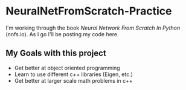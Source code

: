 # NeuralNetFromScratch-Practice
I'm working through the book *Neural Network From Scratch In Python* (nnfs.io). As I go I'll be posting my code here.

## My Goals with this project
- Get better at object oriented programming
- Learn to use different c++ libraries (Eigen, etc.)
- Get better at larger scale math problems in c++